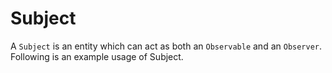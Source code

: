 # Subject

A `Subject` is an entity which can act as both an `Observable` and an `Observer`. Following is an example usage of Subject.

```python


```
